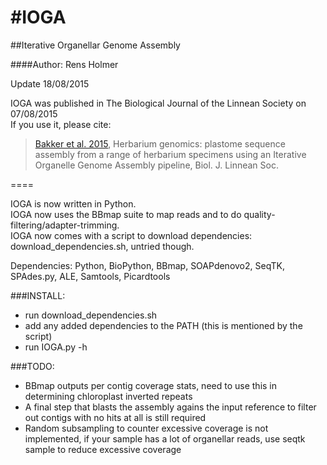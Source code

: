 #IOGA
====

##Iterative Organellar Genome Assembly

####Author: Rens Holmer

Update 18/08/2015

IOGA was published in The Biological Journal of the Linnean Society on 07/08/2015  
If you use it, please cite:  
> [Bakker et al. 2015][1], Herbarium genomics: plastome sequence assembly from a range of herbarium specimens using an Iterative Organelle Genome Assembly pipeline, Biol. J. Linnean Soc.

====

IOGA is now written in Python.  
IOGA now uses the BBmap suite to map reads and to do quality-filtering/adapter-trimming.  
IOGA now comes with a script to download dependencies: download_dependencies.sh, untried though.  

Dependencies: Python, BioPython, BBmap, SOAPdenovo2, SeqTK, SPAdes.py, ALE, Samtools, Picardtools

###INSTALL:

* run download_dependencies.sh
* add any added dependencies to the PATH (this is mentioned by the script)
* run IOGA.py -h

###TODO: 
* BBmap outputs per contig coverage stats, need to use this in determining chloroplast inverted repeats
* A final step that blasts the assembly agains the input reference to filter out contigs with no hits at all is still required
* Random subsampling to counter excessive coverage is not implemented, if your sample has a lot of organellar reads, use seqtk sample to reduce excessive coverage




[1]:http://onlinelibrary.wiley.com/doi/10.1111/bij.12642/abstract

